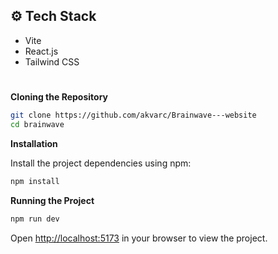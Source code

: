
## <a name="tech-stack">⚙️ Tech Stack</a>

- Vite
- React.js
- Tailwind CSS

#

**Cloning the Repository**

```bash
git clone https://github.com/akvarc/Brainwave---website
cd brainwave
```

**Installation**

Install the project dependencies using npm:

```bash
npm install
```

**Running the Project**

```bash
npm run dev
```

Open [http://localhost:5173](http://localhost:5173) in your browser to view the project.


